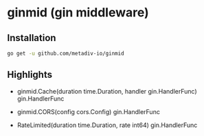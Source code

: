 # ginmid (gin middleware)

## Installation

```bash
go get -u github.com/metadiv-io/ginmid
```

## Highlights

* ginmid.Cache(duration time.Duration, handler gin.HandlerFunc) gin.HandlerFunc

* ginmid.CORS(config cors.Config) gin.HandlerFunc

* RateLimited(duration time.Duration, rate int64) gin.HandlerFunc
